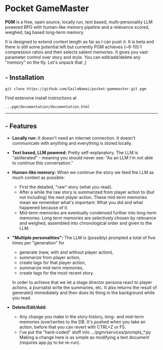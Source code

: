 # Pocket GameMaster

**PGM** is a free, open source, locally run, text based, multi-personality LLM powered RPG with human-like memory pipeline and a relevance scored, weighed, tag based long-term memory.

It is designed to extend context length as far as I can push it. It is beta and there is still some potential left but currently PGM achieves (~6-10):1 compression ratios and then selects salient memories.
It gives you vast parameter control over story and style. You can edit/add/delete any "memory" on the fly.
Let's unpack that ;)

## - Installation
```console
git clone https://github.com/SailaNamai/pocket-gamemaster.git pgm
```
Find extensive install instructions at
```console
...pgm/documentation/documentation.html
```
---
## - Features
- **Locally run:**
It doesn't need an internet connection. It doesn't communicate with anything and everything is stored locally.

- **Text based, LLM powered:**
Pretty self-explanatory. The LLM is "abliterated" - meaning you should never see:
"As an LLM I'm not able to continue this conversation."

- **Human-like memory:**
When we continue the story we feed the LLM as much context as possible:
  - First the detailed, "raw" story (what you read).
  - After a while the raw story is summarized from player action to (but not including) the next player action.
  These mid-term memories mean we remember what's important: What you did and what happened because of it.
  - Mid-term memories are eventually condensed further into long-term memories.
  Long term memories are selectively chosen by relevance and weighed, assembled into chronological order and given to the LLM.

- **"Multiple personalities":**
The LLM is (possibly) prompted a total of five times per "generation" for
  - generate (new, with and without player action),
  - summarize from player action,
  - create tags for that player action,
  - summarize mid-term memories,
  - create tags for the most recent story.
  
  In order to achieve that we let a stage director persona react to player actions, a journalist write the summaries, etc.
  It also returns the result of generate() immediately and then does its thing in the background while you read.
- **Delete/Edit/Add:**
  - Any change you make in the story history, long- and mid-term memories (over)writes to the DB.
  It's pushed when you take an action, before that you can revert with CTRL+Z or F5.
  - I've put the "hard-coded" stuff into .../pgm/services/prompts_*.py
  Making a change here is as simple as modifying a text document (requires app.py to be re-run).

